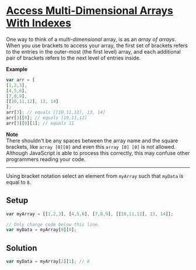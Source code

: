 # [Access Multi-Dimensional Arrays With Indexes](https://learn.freecodecamp.org/javascript-algorithms-and-data-structures/basic-javascript/access-multi-dimensional-arrays-with-indexes)

One way to think of a _multi-dimensional_ array, is as an _array of arrays_. When you use brackets to access your array, the first set of brackets refers to the entries in the outer-most (the first level) array, and each additional pair of brackets refers to the next level of entries inside.

**Example**

```js
var arr = [
[1,2,3],
[4,5,6],
[7,8,9],
[[10,11,12], 13, 14]
];
arr[3]; // equals [[10,11,12], 13, 14]
arr[3][0]; // equals [10,11,12]
arr[3][0][1]; // equals 11
```

**Note**  
There shouldn't be any spaces between the array name and the square brackets, like `array [0][0]` and even this `array [0] [0]` is not allowed. Although JavaScript is able to process this correctly, this may confuse other programmers reading your code.

---

Using bracket notation select an element from `myArray` such that `myData` is equal to `8`.

## Setup

```js
var myArray = [[1,2,3], [4,5,6], [7,8,9], [[10,11,12], 13, 14]];

// Only change code below this line.
var myData = myArray[0][0];
```

## Solution

```js
var myData = myArray[2][1]; // 8
```